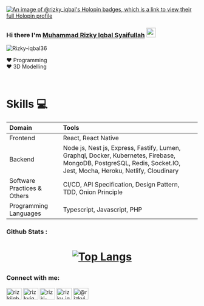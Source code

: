 [![An image of @rizky_iqbal's Holopin badges, which is a link to view their full Holopin profile](https://holopin.me/rizky_iqbal)](https://holopin.io/@rizky_iqbal)
### Hi there I'm [Muhammad Rizky Iqbal Syaifullah](https://rizky-iqbal.netlify.app/) <img src="https://github.com/souvikguria98/souvikguria98/blob/master/Hi.gif" width="25">
<img src="https://komarev.com/ghpvc/?username=Rizky-iqbal36" alt="Rizky-iqbal36" />
<div>
 <p>
  ❤️ Programming <br />
  ❤️ 3D Modelling <br />
</p>
</div>

<br />

<h1 align="left">Skills 💻</h1>


| Domain                      | Tools                                                                                                                                                             |
| :-------------------------- | :---------------------------------------------------------------------------------------------------------------------------------------------------------------------- |
| Frontend                    | React, React Native|
| Backend                     | Node js, Nest js, Express, Fastify, Lumen, Graphql, Docker, Kubernetes, Firebase, MongoDB, PostgreSQL, Redis, Socket.IO, Jest, Mocha, Heroku, Netlify, Cloudinary|
| Software Practices & Others | CI/CD, API Specification, Design Pattern, TDD, Onion Principle|
| Programming Languages       | Typescript, Javascript, PHP|

### Github Stats :

<h1 align="center">

[![Top Langs](https://github-readme-stats.vercel.app/api/top-langs/?username=Rizky-Iqbal36&layout=compact&show_icons=true&theme=radical&langs_count=8)](https://github.com/Rizky-Iqbal36)
 
  
<!-- [![Muhammad Rizky Iqbal Syaifullah GitHub Stats](https://github-readme-stats.vercel.app/api?username=Rizky-Iqbal36&show_icons=true&count_private=true&include_all_commits=true&theme=radical)](https://github.com/Rizky-Iqbal36) -->
 
 </h1>
 <h3 align="left">Connect with me:</h3>
<p align="left">
<a href="https://dev.to/rizkiiqbal36" target="blank"><img align="center" src="https://dev-to-uploads.s3.amazonaws.com/uploads/logos/resized_logo_UQww2soKuUsjaOGNB38o.png" alt="rizkiiqbal36" height="30" width="40" /></a>
<a href="https://twitter.com/rizkyiqbal36" target="blank"><img align="center" src="https://raw.githubusercontent.com/rahuldkjain/github-profile-readme-generator/master/src/images/icons/Social/twitter.svg" alt="rizkyiqbal36" height="30" width="40" /></a>
<a href="https://linkedin.com/in/rizki-iqbal" target="blank"><img align="center" src="https://raw.githubusercontent.com/rahuldkjain/github-profile-readme-generator/master/src/images/icons/Social/linked-in-alt.svg" alt="rizki-iqbal" height="30" width="40" /></a>
<a href="https://instagram.com/rizky_iqbal48" target="blank"><img align="center" src="https://raw.githubusercontent.com/rahuldkjain/github-profile-readme-generator/master/src/images/icons/Social/instagram.svg" alt="rizky_iqbal48" height="30" width="40" /></a>
<a href="https://hashnode.com/@rizkyiqbal" target="blank"><img align="center" src="https://raw.githubusercontent.com/rahuldkjain/github-profile-readme-generator/master/src/images/icons/Social/hashnode.svg" alt="@rizkyiqbal" height="30" width="40" /></a>
</p>


